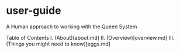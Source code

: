 # user-guide
A Human approach to working with the Queen System

Table of Contents
I. (About)[about.md]
II. (Overview)[overview.md]
III. (Things you might need to know)[eggs.md]
